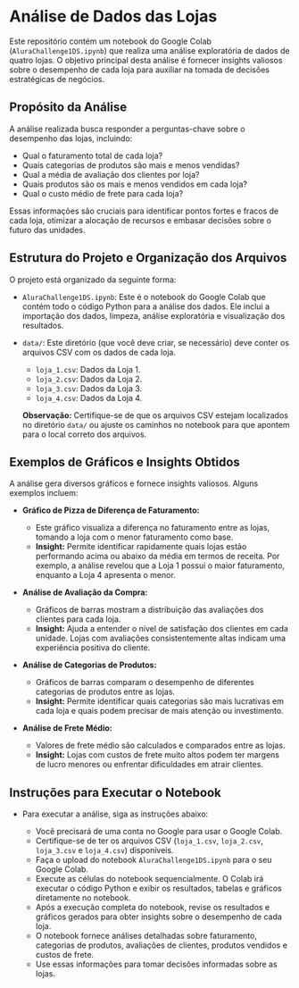 # Análise de Dados das Lojas

Este repositório contém um notebook do Google Colab (`AluraChallenge1DS.ipynb`) que realiza uma análise exploratória de dados de quatro lojas. O objetivo principal desta análise é fornecer insights valiosos sobre o desempenho de cada loja para auxiliar na tomada de decisões estratégicas de negócios.

## Propósito da Análise

A análise realizada busca responder a perguntas-chave sobre o desempenho das lojas, incluindo:

* Qual o faturamento total de cada loja?
* Quais categorias de produtos são mais e menos vendidas?
* Qual a média de avaliação dos clientes por loja?
* Quais produtos são os mais e menos vendidos em cada loja?
* Qual o custo médio de frete para cada loja?

Essas informações são cruciais para identificar pontos fortes e fracos de cada loja, otimizar a alocação de recursos e embasar decisões sobre o futuro das unidades.

## Estrutura do Projeto e Organização dos Arquivos

O projeto está organizado da seguinte forma:

* `AluraChallenge1DS.ipynb`: Este é o notebook do Google Colab que contém todo o código Python para a análise dos dados. Ele inclui a importação dos dados, limpeza, análise exploratória e visualização dos resultados.
* `data/`: Este diretório (que você deve criar, se necessário) deve conter os arquivos CSV com os dados de cada loja.
    * `loja_1.csv`: Dados da Loja 1.
    * `loja_2.csv`: Dados da Loja 2.
    * `loja_3.csv`: Dados da Loja 3.
    * `loja_4.csv`: Dados da Loja 4.

    **Observação:** Certifique-se de que os arquivos CSV estejam localizados no diretório `data/` ou ajuste os caminhos no notebook para que apontem para o local correto dos arquivos.

## Exemplos de Gráficos e Insights Obtidos

A análise gera diversos gráficos e fornece insights valiosos. Alguns exemplos incluem:

* **Gráfico de Pizza de Diferença de Faturamento:**

    * Este gráfico visualiza a diferença no faturamento entre as lojas, tomando a loja com o menor faturamento como base.
    * **Insight:** Permite identificar rapidamente quais lojas estão performando acima ou abaixo da média em termos de receita. Por exemplo, a análise revelou que a Loja 1 possui o maior faturamento, enquanto a Loja 4 apresenta o menor.

* **Análise de Avaliação da Compra:**

    * Gráficos de barras mostram a distribuição das avaliações dos clientes para cada loja.
    * **Insight:** Ajuda a entender o nível de satisfação dos clientes em cada unidade. Lojas com avaliações consistentemente altas indicam uma experiência positiva do cliente.

* **Análise de Categorias de Produtos:**

    * Gráficos de barras comparam o desempenho de diferentes categorias de produtos entre as lojas.
    * **Insight:** Permite identificar quais categorias são mais lucrativas em cada loja e quais podem precisar de mais atenção ou investimento.

* **Análise de Frete Médio:**

    * Valores de frete médio são calculados e comparados entre as lojas.
    * **Insight:** Lojas com custos de frete muito altos podem ter margens de lucro menores ou enfrentar dificuldades em atrair clientes.

## Instruções para Executar o Notebook

* Para executar a análise, siga as instruções abaixo:

    * Você precisará de uma conta no Google para usar o Google Colab.
    * Certifique-se de ter os arquivos CSV (`loja_1.csv`, `loja_2.csv`, `loja_3.csv` e `loja_4.csv`) disponíveis.
    * Faça o upload do notebook `AluraChallenge1DS.ipynb` para o seu Google Colab.
    * Execute as células do notebook sequencialmente. O Colab irá executar o código Python e exibir os resultados, tabelas e gráficos diretamente no notebook.
    * Após a execução completa do notebook, revise os resultados e gráficos gerados para obter insights sobre o desempenho de cada loja.
    * O notebook fornece análises detalhadas sobre faturamento, categorias de produtos, avaliações de clientes, produtos vendidos e custos de frete.
    * Use essas informações para tomar decisões informadas sobre as lojas.
